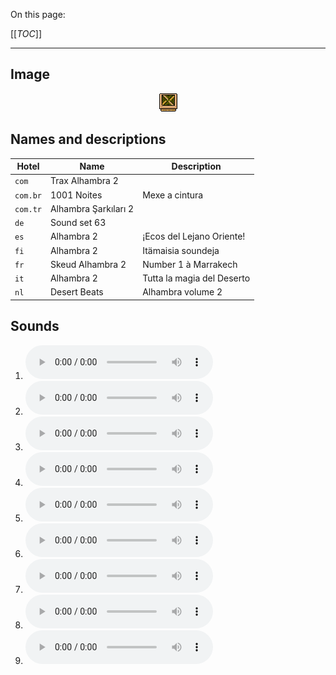 On this page:

[[_TOC_]]

---

## Image

<div align="center">

![sound_set_63](../uploads/imgs/63.gif)

</div>

## Names and descriptions

| Hotel | Name | Description |
|-|-|-|
| `com` | Trax Alhambra 2 |  |
| `com.br` | 1001 Noites | Mexe a cintura |
| `com.tr` | Alhambra Şarkıları 2 |  |
| `de` | Sound set 63 |  |
| `es` | Alhambra 2 | ¡Ecos del Lejano Oriente! |
| `fi` | Alhambra 2 | Itämaisia soundeja |
| `fr` | Skeud Alhambra 2 | Number 1 à Marrakech |
| `it` | Alhambra 2 | Tutta la magia del Deserto |
| `nl` | Desert Beats | Alhambra volume 2 |

## Sounds

1. ![Sample 559](../uploads/sounds/sound_machine_sample_559.mp3)
1. ![Sample 560](../uploads/sounds/sound_machine_sample_560.mp3)
1. ![Sample 561](../uploads/sounds/sound_machine_sample_561.mp3)
1. ![Sample 562](../uploads/sounds/sound_machine_sample_562.mp3)
1. ![Sample 563](../uploads/sounds/sound_machine_sample_563.mp3)
1. ![Sample 564](../uploads/sounds/sound_machine_sample_564.mp3)
1. ![Sample 565](../uploads/sounds/sound_machine_sample_565.mp3)
1. ![Sample 566](../uploads/sounds/sound_machine_sample_566.mp3)
1. ![Sample 567](../uploads/sounds/sound_machine_sample_567.mp3)